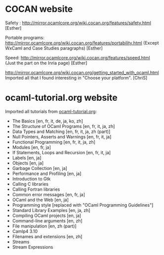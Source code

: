 COCAN website
=============

Safety :
http://mirror.ocamlcore.org/wiki.cocan.org/features/safety.html [Esther]

Portable programs:
http://mirror.ocamlcore.org/wiki.cocan.org/features/portability.html
(Except WxCaml and Case Studies paragraphs) [Esther]

Speed: http://mirror.ocamlcore.org/wiki.cocan.org/features/speed.html
(Just the part on the Inria page) [Esther]

http://mirror.ocamlcore.org/wiki.cocan.org/getting_started_with_ocaml.html
Imported all that I found interesting in "Choose your platform". [ChriS]


ocaml-tutorial.org website
==========================

Imported all tutorials from
[ocaml-tutorial.org](http://mirror.ocamlcore.org/ocaml-tutorial.org/index.html):

* The Basics [en, fr, it, de, ja, ko, zh]
* The Structure of OCaml Programs [en, fr, it, ja, zh]
* Data Types and Matching [en, fr, it, ja, zh (part)]
* Null Pointers, Asserts and Warnings [en, fr, it, ja]
* Functional Programming [en, fr, it, ja, zh]
* Modules [en, fr, ja]
* If Statements, Loops and Recursion [en, fr, it, ja]
* Labels [en, ja]
* Objects [en, ja]
* Garbage Collection [en, ja]
* Performance and Profiling [en, ja]
* Introduction to Gtk
* Calling C libraries
* Calling Fortran libraries
* Common error messages [en, fr, ja]
* OCaml and the Web [en, ja]
* Programming style [replaced with "OCaml Programming Guidelines"]
* Standard Library Examples [en, ja, zh]
* Compiling OCaml projects [en, ja]
* Command-line arguments [en, zh]
* File manipulation [en, zh (part)]
* Camlp4 3.10
* Filenames and extensions [en, zh]
* Streams
* Stream Expressions
